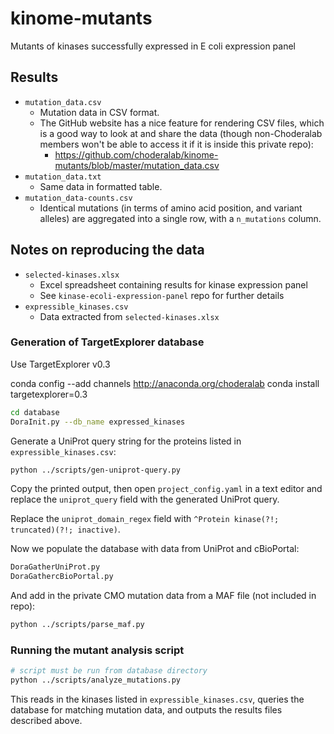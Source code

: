 # kinome-mutants
Mutants of kinases successfully expressed in E coli expression panel

## Results
- `mutation_data.csv`
    - Mutation data in CSV format. 
    - The GitHub website has a nice feature for rendering CSV files, which is a good way to look at and share the data (though non-Choderalab members won't be able to access it if it is inside this private repo):
        - https://github.com/choderalab/kinome-mutants/blob/master/mutation_data.csv
- `mutation_data.txt`
    - Same data in formatted table.
- `mutation_data-counts.csv`
    - Identical mutations (in terms of amino acid position, and variant alleles) are aggregated into a single row, with a `n_mutations` column.

## Notes on reproducing the data

- `selected-kinases.xlsx`
    - Excel spreadsheet containing results for kinase expression panel
    - See `kinase-ecoli-expression-panel` repo for further details
- `expressible_kinases.csv`
    - Data extracted from `selected-kinases.xlsx`

### Generation of TargetExplorer database

Use TargetExplorer v0.3

conda config --add channels http://anaconda.org/choderalab
conda install targetexplorer=0.3

```.sh
cd database
DoraInit.py --db_name expressed_kinases
```

Generate a UniProt query string for the proteins listed in `expressible_kinases.csv`:

```.sh
python ../scripts/gen-uniprot-query.py
```

Copy the printed output, then open `project_config.yaml` in a text editor and replace the `uniprot_query` field with the generated UniProt query.

Replace the `uniprot_domain_regex` field with `^Protein kinase(?!; truncated)(?!; inactive)`.

Now we populate the database with data from UniProt and cBioPortal:

```.sh
DoraGatherUniProt.py
DoraGathercBioPortal.py
```

And add in the private CMO mutation data from a MAF file (not included in repo):

```.sh
python ../scripts/parse_maf.py
```

### Running the mutant analysis script

```.sh
# script must be run from database directory
python ../scripts/analyze_mutations.py
```

This reads in the kinases listed in `expressible_kinases.csv`, queries the database for matching mutation data, and outputs the results files described above.

